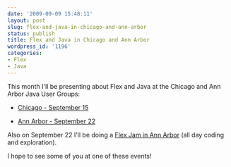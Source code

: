 ```yaml
---
date: '2009-09-09 15:48:11'
layout: post
slug: flex-and-java-in-chicago-and-ann-arbor
status: publish
title: Flex and Java in Chicago and Ann Arbor
wordpress_id: '1196'
categories:
- Flex
- Java
---
```


This month I'll be presenting about Flex and Java at the Chicago and Ann Arbor Java User Groups:




  * [Chicago - September 15](http://www.cjug.org/Wiki.jsp?page=2009.09.15.downtown)


  * [Ann Arbor - September 22](http://aajug.org/?p=139)



Also on September 22 I'll be doing a [Flex Jam in Ann Arbor](http://aajug.org/?p=139) (all day coding and exploration).

I hope to see some of you at one of these events!
